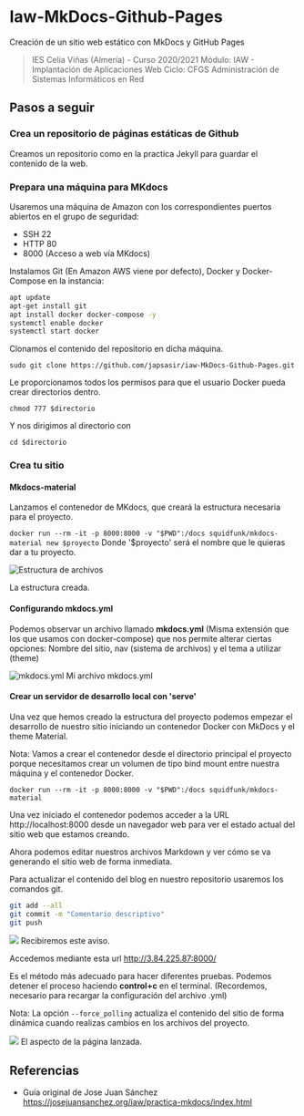 # Iaw-MkDocs-Github-Pages
Creación de un sitio web estático con MkDocs y GitHub Pages

> IES Celia Viñas (Almería) - Curso 2020/2021
Módulo: IAW - Implantación de Aplicaciones Web
Ciclo: CFGS Administración de Sistemas Informáticos en Red

## Pasos a seguir

### Crea un repositorio de páginas estáticas de Github
Creamos un repositorio como en la practica Jekyll para guardar el contenido de la web.

### Prepara una máquina para MKdocs

Usaremos una máquina de Amazon con los correspondientes puertos abiertos en el grupo de seguridad:

- SSH 22
- HTTP 80
- 8000 (Acceso a web vía MKdocs)

Instalamos Git (En Amazon AWS viene por defecto), Docker y Docker-Compose en la instancia:


```bash
apt update
apt-get install git
apt install docker docker-compose -y
systemctl enable docker
systemctl start docker
```

Clonamos el contenido del repositorio en dicha máquina.

`sudo git clone https://github.com/japsasir/iaw-MkDocs-Github-Pages.git`

Le proporcionamos todos los permisos para que el usuario Docker pueda crear directorios dentro.

`chmod 777 $directorio`

Y nos dirigimos al directorio con

`cd $directorio`

### Crea tu sitio

#### Mkdocs-material
Lanzamos el contenedor de MKdocs, que creará la estructura necesaria para el proyecto.

`docker run --rm -it -p 8000:8000 -v "$PWD":/docs squidfunk/mkdocs-material new $proyecto`
Donde '$proyecto' será el nombre que le quieras dar a tu proyecto.

![Estructura de archivos](https://i.imgur.com/KxI7kLf.png)

La estructura creada.


#### Configurando mkdocs.yml
Podemos observar un archivo llamado **mkdocs.yml** (Misma extensión que los que usamos con docker-compose) que nos permite alterar ciertas opciones: Nombre del sitio, nav (sistema de archivos) y el tema a utilizar (theme)

![mkdocs.yml](https://i.imgur.com/v4UjO0h.png)
Mi archivo mkdocs.yml

#### Crear un servidor de desarrollo local con 'serve'

Una vez que hemos creado la estructura del proyecto podemos empezar el desarrollo de nuestro sitio iniciando un contenedor Docker con MkDocs y el theme Material.

Nota: Vamos a crear el contenedor desde el directorio principal el proyecto porque necesitamos crear un volumen de tipo bind mount entre nuestra máquina y el contenedor Docker.

`docker run --rm -it -p 8000:8000 -v "$PWD":/docs squidfunk/mkdocs-material`

Una vez iniciado el contenedor podemos acceder a la URL http://localhost:8000 desde un navegador web para ver el estado actual del sitio web que estamos creando.

Ahora podemos editar nuestros archivos Markdown y ver cómo se va generando el sitio web de forma inmediata.

Para actualizar el contenido del blog en nuestro repositorio usaremos los comandos git.

```bash
git add --all
git commit -m "Comentario descriptivo"
git push
```

![](https://i.imgur.com/a1kiFZV.png)
Recibiremos este aviso.

Accedemos mediante esta url
http://3.84.225.87:8000/

Es el método más adecuado para hacer diferentes pruebas. Podemos detener el proceso haciendo **control+c** en el terminal. (Recordemos, necesario para recargar la configuración del archivo .yml)

Nota: La opción `--force_polling` actualiza el contenido del sitio de forma dinámica cuando realizas cambios en los archivos del proyecto.

![](https://i.imgur.com/jMgcMsE.png)
El aspecto de la página lanzada.

## Referencias
- Guía original de Jose Juan Sánchez	https://josejuansanchez.org/iaw/practica-mkdocs/index.html

